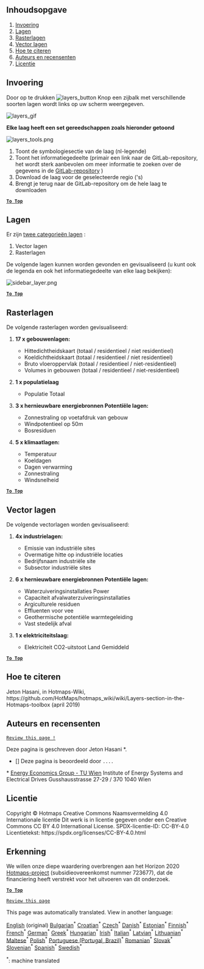 <h2> Inhoudsopgave </h2><ol><li> <a href="#Introduction">Invoering</a> </li><li> <a href="#Layers">Lagen</a> </li><li> <a href="#Raster-Layers">Rasterlagen</a> </li><li> <a href="#Vector-Layers">Vector lagen</a> </li><li> <a href="#How-to-cite">Hoe te citeren</a> </li><li> <a href="#Authors-and-reviewers">Auteurs en recensenten</a> </li><li> <a href="#License">Licentie</a> </li></ol><h2> Invoering </h2><p> Door op te drukken <img alt="layers_button" src="https://github.com/HotMaps/hotmaps_wiki/blob/master/Images/general_tool_functionalities_and_structure/layers_button.PNG"/> Knop een zijbalk met verschillende soorten lagen wordt links op uw scherm weergegeven. </p><p><img alt="layers_gif" src="https://github.com/HotMaps/hotmaps_wiki/blob/master/Images/general_tool_functionalities_and_structure/layers.gif"/></p><p> <strong>Elke laag heeft een set gereedschappen zoals hieronder getoond</strong> </p><p><img alt="layers_tools.png" src="https://github.com/HotMaps/hotmaps_wiki/blob/master/Images/general_tool_functionalities_and_structure/layers_tools.png"/></p><ol><li> Toont de symbologiesectie van de laag (nl-legende) </li><li> Toont het informatiegedeelte (primair een link naar de GitLab-repository, het wordt sterk aanbevolen om meer informatie te zoeken over de gegevens in de <a href="https://gitlab.com/hotmaps">GitLab-repository</a> ) </li><li> Download de laag voor de geselecteerde regio (&#39;s) </li><li> Brengt je terug naar de GitLab-repository om de hele laag te downloaden </li></ol><p><ins> <code><strong><a href="#table-of-contents">To Top</a></strong></code> </ins> </p><h2> Lagen </h2><p> Er zijn <a href="https://www.gislounge.com/geodatabases-explored-vector-and-raster-data">twee categorieën lagen</a> : </p><ol><li> Vector lagen </li><li> Rasterlagen </li></ol><p> De volgende lagen kunnen worden gevonden en gevisualiseerd (u kunt ook de legenda en ook het informatiegedeelte van elke laag bekijken): </p><p><img alt="sidebar_layer.png" src="https://github.com/HotMaps/hotmaps_wiki/blob/master/Images/general_tool_functionalities_and_structure/all_layers.png"/></p><p><ins> <code><strong><a href="#table-of-contents">To Top</a></strong></code> </ins> </p><h2> Rasterlagen </h2><p> De volgende rasterlagen worden gevisualiseerd: </p><ol><li><p> <strong>17 x gebouwenlagen:</strong> </p><ul><li> Hittedichtheidskaart (totaal / residentieel / niet residentieel) </li><li> Koeldichtheidskaart (totaal / residentieel / niet residentieel) </li><li> Bruto vloeroppervlak (totaal / residentieel / niet-residentieel) </li><li> Volumes in gebouwen (totaal / residentieel / niet-residentieel) </li></ul></li><li><p> <strong>1 x populatielaag</strong> </p><ul><li> Populatie Totaal </li></ul></li><li><p> <strong>3 x hernieuwbare energiebronnen Potentiële lagen:</strong> </p><ul><li> Zonnestraling op voetafdruk van gebouw </li><li> Windpotentieel op 50m </li><li> Bosresiduen </li></ul></li><li><p> <strong>5 x klimaatlagen:</strong> </p><ul><li> Temperatuur </li><li> Koeldagen </li><li> Dagen verwarming </li><li> Zonnestraling </li><li> Windsnelheid </li></ul></li></ol><p><ins> <code><strong><a href="#table-of-contents">To Top</a></strong></code> </ins> </p><h2> Vector lagen </h2><p> De volgende vectorlagen worden gevisualiseerd: </p><ol><li><p> <strong>4x industrielagen:</strong> </p><ul><li> Emissie van industriële sites </li><li> Overmatige hitte op industriële locaties </li><li> Bedrijfsnaam industriële site </li><li> Subsector industriële sites </li></ul></li><li><p> <strong>6 x hernieuwbare energiebronnen Potentiële lagen:</strong> </p><ul><li> Waterzuiveringsinstallaties Power </li><li> Capaciteit afvalwaterzuiveringsinstallaties </li><li> Argiculturele residuen </li><li> Effluenten voor vee </li><li> Geothermische potentiële warmtegeleiding </li><li> Vast stedelijk afval </li></ul></li><li><p> <strong>1 x elektriciteitslaag:</strong> </p><ul><li> Elektriciteit CO2-uitstoot Land Gemiddeld </li></ul></li></ol><p><ins> <code><strong><a href="#table-of-contents">To Top</a></strong></code> </ins> </p><h2> Hoe te citeren </h2><p> Jeton Hasani, in Hotmaps-Wiki, https://github.com/HotMaps/hotmaps_wiki/wiki/Layers-section-in-the-Hotmaps-toolbox (april 2019) </p><h2> Auteurs en recensenten </h2><p> <code><a href="https://github.com/HotMaps/hotmaps_wiki/wiki/Layer-Section/_edit">Review this page !</a></code> </p> <p> Deze pagina is geschreven door Jeton Hasani *. </p><ul><li> [] Deze pagina is beoordeeld door <code>....</code> </li></ul><p> * <a href="https://eeg.tuwien.ac.at/">Energy Economics Group - TU Wien</a> Institute of Energy Systems and Electrical Drives Gusshausstrasse 27-29 / 370 1040 Wien </p><h2> Licentie </h2><p> Copyright © Hotmaps Creative Commons Naamsvermelding 4.0 Internationale licentie Dit werk is in licentie gegeven onder een Creative Commons CC BY 4.0 International License. SPDX-licentie-ID: CC-BY-4.0 Licentietekst: https://spdx.org/licenses/CC-BY-4.0.html </p><h2> Erkenning </h2><p> We willen onze diepe waardering overbrengen aan het Horizon 2020 <a href="https://www.hotmaps-project.eu">Hotmaps-project</a> (subsidieovereenkomst nummer 723677), dat de financiering heeft verstrekt voor het uitvoeren van dit onderzoek. </p><p><ins> <code><strong><a href="#table-of-contents">To Top</a></strong></code> </ins> </p><p> <code><a href="https://github.com/HotMaps/hotmaps_wiki/wiki/Layer-Section/_edit">Review this page</a></code> </p>

This page was automatically translated. View in another language:

[English](en-Layers-section-in-the-Hotmaps-toolbox) (original) [Bulgarian](bg-Layers-section-in-the-Hotmaps-toolbox)<sup>\*</sup> [Croatian](hr-Layers-section-in-the-Hotmaps-toolbox)<sup>\*</sup> [Czech](cs-Layers-section-in-the-Hotmaps-toolbox)<sup>\*</sup> [Danish](da-Layers-section-in-the-Hotmaps-toolbox)<sup>\*</sup>  [Estonian](et-Layers-section-in-the-Hotmaps-toolbox)<sup>\*</sup> [Finnish](fi-Layers-section-in-the-Hotmaps-toolbox)<sup>\*</sup> [French](fr-Layers-section-in-the-Hotmaps-toolbox)<sup>\*</sup> [German](de-Layers-section-in-the-Hotmaps-toolbox)<sup>\*</sup> [Greek](el-Layers-section-in-the-Hotmaps-toolbox)<sup>\*</sup> [Hungarian](hu-Layers-section-in-the-Hotmaps-toolbox)<sup>\*</sup> [Irish](ga-Layers-section-in-the-Hotmaps-toolbox)<sup>\*</sup> [Italian](it-Layers-section-in-the-Hotmaps-toolbox)<sup>\*</sup> [Latvian](lv-Layers-section-in-the-Hotmaps-toolbox)<sup>\*</sup> [Lithuanian](lt-Layers-section-in-the-Hotmaps-toolbox)<sup>\*</sup> [Maltese](mt-Layers-section-in-the-Hotmaps-toolbox)<sup>\*</sup> [Polish](pl-Layers-section-in-the-Hotmaps-toolbox)<sup>\*</sup> [Portuguese (Portugal, Brazil)](pt-Layers-section-in-the-Hotmaps-toolbox)<sup>\*</sup> [Romanian](ro-Layers-section-in-the-Hotmaps-toolbox)<sup>\*</sup> [Slovak](sk-Layers-section-in-the-Hotmaps-toolbox)<sup>\*</sup> [Slovenian](sl-Layers-section-in-the-Hotmaps-toolbox)<sup>\*</sup> [Spanish](es-Layers-section-in-the-Hotmaps-toolbox)<sup>\*</sup> [Swedish](sv-Layers-section-in-the-Hotmaps-toolbox)<sup>\*</sup> 

<sup>\*</sup>: machine translated
